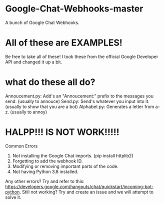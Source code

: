 # Google-Chat-Webhooks-master
A bunch of Google Chat Webhooks.

# All of these are EXAMPLES!
Be free to take all of these!
I took these from the official Google Developer API and changed it up a bit.

# what do these all do?
Annoucement.py: Add's an "Annoucement:" prefix to the messages you send. (usually to annouce)
Send.py: Send's whatever you input into it. (usually to show that you are a bot)
Alphabet.py: Generates a letter from a-z. (usually to annoy)

# HALPP!!! IS NOT WORK!!!!!
Common Errors
1. Not installing the Google Chat imports. (pip install httplib2)
2. Forgetting to add the webhook ID.
3. Modifying or removing important parts of the code.
4. Not having Python 3.8 installed.

Any other errors? Try and refer to this: https://developers.google.com/hangouts/chat/quickstart/incoming-bot-python.
Still not working? Try and create an issue and we will attempt to solve it.
